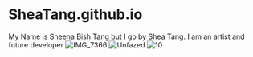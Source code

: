 # SheaTang.github.io
My Name is Sheena Bish Tang but I go by Shea Tang. 
I am an artist and future developer 
![IMG_7366](https://user-images.githubusercontent.com/101611557/183702570-775b256f-92de-4174-9e15-3f0bbd1b6f68.JPG)
![Unfazed](https://user-images.githubusercontent.com/101611557/183702746-7e6f042c-a64b-4562-a1eb-be1d25bb7806.png)
![10](https://user-images.githubusercontent.com/101611557/196836337-a150a67f-30e1-4d10-a619-7b8862dd31cd.jpg)
